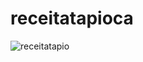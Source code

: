 # receitatapioca

![receitatapio](https://user-images.githubusercontent.com/28637581/70642266-aa98ee80-1c1d-11ea-840c-2b9e06cb0834.png)
